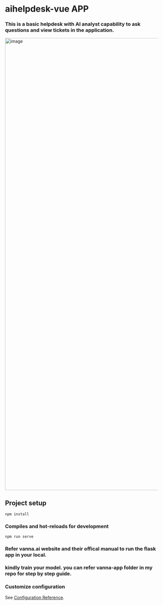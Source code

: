 # aihelpdesk-vue APP


### This is a basic helpdesk with AI analyst capability to ask questions and view tickets in the application. 

<img width="1490" alt="image" src="https://github.com/pritishpattanaik/aihelpdesk-vue/assets/18005824/9cea2552-6589-4e35-a91c-9364eef76015">




## Project setup

```
npm install
```

### Compiles and hot-reloads for development
```
npm run serve
```


### Refer vanna.ai website and their offical manual to run the flask app in your local. 
### kindly train your model. you can refer vanna-app folder in my repo for step by step guide. 


### Customize configuration
See [Configuration Reference](https://cli.vuejs.org/config/).
